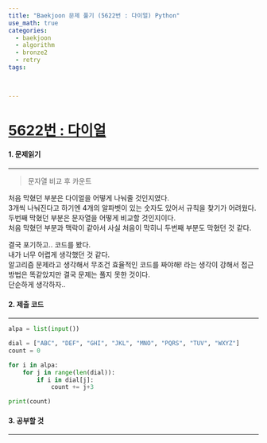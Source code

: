 ```yaml
---
title: "Baekjoon 문제 풀기 (5622번 : 다이얼) Python"
use_math: true
categories:
  - baekjoon
  - algorithm
  - bronze2
  - retry
tags:

  

---
```



# [5622번 : 다이얼](https://www.acmicpc.net/problem/5622)



#### 1. 문제읽기
---

> 문자열 비교 후 카운트  

처음 막혔던 부분은 다이얼을 어떻게 나눠줄 것인지였다.  
3개씩 나눠진다고 하기엔 4개의 알파벳이 있는 숫자도 있어서 규칙을 찾기가 어려웠다.  
두번째 막혔던 부분은 문자열을 어떻게 비교할 것인지이다.  
처음 막혔던 부분과 맥락이 같아서 사실 처음이 막히니 두번째 부분도 막혔던 것 같다.  



결국 포기하고.. 코드를 봤다.  
내가 너무 어렵게 생각했던 것 같다.  
알고리즘 문제라고 생각해서 무조건 효율적인 코드를 짜야해! 라는 생각이 강해서 접근 방법은 똑같았지만 결국 문제는 풀지 못한 것이다.  
단순하게 생각하자..  



#### 2. 제출 코드 
---

```python
alpa = list(input())

dial = ["ABC", "DEF", "GHI", "JKL", "MNO", "PQRS", "TUV", "WXYZ"]
count = 0

for i in alpa:
    for j in range(len(dial)):
        if i in dial[j]:
            count += j+3

print(count)
```





#### 3. 공부할 것
---

